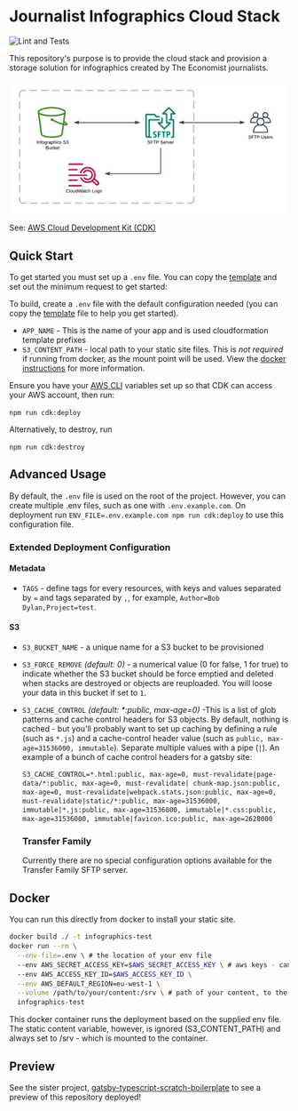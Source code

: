 # Journalist Infographics Cloud Stack

![Lint and Tests](https://github.com/TheEconomistDigital/editorial-infographics-stack/actions/workflows/main.yml/badge.svg)

This repository's purpose is to provide the cloud stack and provision a storage solution for infographics created by The Economist journalists.

![Diagram](./assets/diagram.png)

See: [AWS Cloud Development Kit (CDK)](https://github.com/aws/aws-cdk)

## Quick Start

To get started you must set up a `.env` file. You can copy the [template](.env.example) and set out the minimum request to get started:

To build, create a `.env` file with the default configuration needed (you can copy the [template](.env.example) file to help you get started).

- `APP_NAME` - This is the name of your app and is used cloudformation template prefixes
- `S3_CONTENT_PATH` - local path to your static site files. This is _not required_ if running from docker, as the mount point will be used. View the [docker instructions](#Docker) for more information.

Ensure you have your [AWS CLI](https://docs.aws.amazon.com/cli/latest/userguide/cli-configure-profiles.html) variables set up so that CDK can access your AWS account, then run:

`npm run cdk:deploy`

Alternatively, to destroy, run

`npm run cdk:destroy`

## Advanced Usage

By default, the `.env` file is used on the root of the project. However, you can create multiple .env files, such as one with `.env.example.com`. On deployment run `ENV_FILE=.env.example.com npm run cdk:deploy` to use this configuration file.

### Extended Deployment Configuration

#### Metadata

- `TAGS` - define tags for every resources, with keys and values separated by `=` and tags separated by `,`, for example, `Author=Bob Dylan,Project=test`.

#### S3

- `S3_BUCKET_NAME` - a unique name for a S3 bucket to be provisioned
- `S3_FORCE_REMOVE` _(default: 0)_ - a numerical value (0 for false, 1 for true) to indicate whether the S3 bucket should be force emptied and deleted when stacks are destroyed or objects are reuploaded. You will loose your data in this bucket if set to `1`.
- `S3_CACHE_CONTROL` _(default: \*:public, max-age=0)_ -This is a list of glob patterns and cache control headers for S3 objects. By default, nothing is cached - but you'll probably want to set up caching by defining a rule (such as `*.js`) and a cache-control header value (such as `public, max-age=31536000, immutable`). Separate multiple values with a pipe (`|`).
  An example of a bunch of cache control headers for a gatsby site:

  ```
  S3_CACHE_CONTROL=*.html:public, max-age=0, must-revalidate|page-data/*:public, max-age=0, must-revalidate| chunk-map.json:public, max-age=0, must-revalidate|webpack.stats.json:public, max-age=0, must-revalidate|static/*:public, max-age=31536000, immutable|*.js:public, max-age=31536000, immutable|*.css:public, max-age=31536000, immutable|favicon.ico:public, max-age=2628000
  ```

  ### Transfer Family

  Currently there are no special configuration options available for the Transfer Family SFTP server.

## Docker

You can run this directly from docker to install your static site.

```bash
docker build ./ -t infographics-test
docker run --rm \
  --env-file=.env \ # the location of your env file
  --env AWS_SECRET_ACCESS_KEY=$AWS_SECRET_ACCESS_KEY \ # aws keys - can be included in env file
  --env AWS_ACCESS_KEY_ID=$AWS_ACCESS_KEY_ID \
  --env AWS_DEFAULT_REGION=eu-west-1 \
  --volume /path/to/your/content:/srv \ # path of your content, to the /srv mount point
  infographics-test
```

This docker container runs the deployment based on the supplied env file. The static content variable, however, is ignored (S3_CONTENT_PATH) and always set to /srv - which is mounted to the container.

## Preview

See the sister project, [gatsby-typescript-scratch-boilerplate](https://github.com/drinkataco/gatsby-typescript-scratch-boilerplate) to see a preview of this repository deployed!
